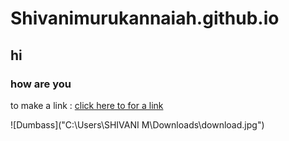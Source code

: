 # Shivanimurukannaiah.github.io

## hi
### how are you 

to make a link :
[click here to for a link](https://shivanimurukannaiah.github.io)

![Dumbass]("C:\Users\SHIVANI M\Downloads\download.jpg")
